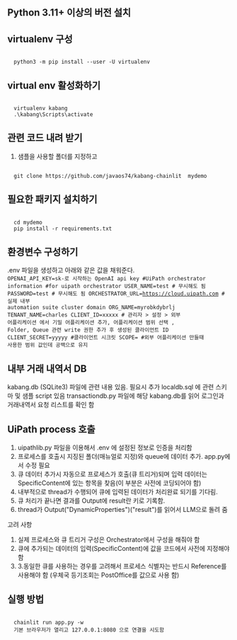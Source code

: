 ## Python 3.11+ 이상의 버전 설치 

## virtualenv 구성 
<code>
  python3 -m pip install --user -U virtualenv 
</code>

## virtual env 활성화하기 
<code>
  virtualenv kabang  
  .\kabang\Scripts\activate 
</code>

## 관련 코드 내려 받기 
1. 샘플을 사용할 폴더를 지정하고
<code>
  git clone https://github.com/javaos74/kabang-chainlit  mydemo 
</code>

## 필요한 패키지 설치하기 
<code>
  cd mydemo 
  pip install -r requirements.txt 
</code>

## 환경변수 구성하기 
.env 파일을 생성하고 아래와 같은 값을 채워준다. 
<code>
OPENAI_API_KEY=sk-로 시작하는 OpenAI api key 
#UiPath orchestrator information 
#for uipath orchestrator 
USER_NAME=test # 무시해도 됨
PASSWORD=test # 무시해도 됨 
ORCHESTRATOR_URL=https://cloud.uipath.com   # 실제 내부 automation suite cluster domain 
ORG_NAME=myrobkdybrlj
TENANT_NAME=charles
CLIENT_ID=xxxxx # 관리자 > 설정 > 외부 어플리케이션 에서 기밀 어플리케이션 추가, 어플리케이션 범위 선택 , Folder, Queue 관련 write 권한 추가 후 생성된 클라이언트 ID
CLIENT_SECRET=yyyyy #클라이언트 시크릿
SCOPE=  #외부 어플리케이션 만들때 사용한 범위 값인데 공백으로 유지 
</code>

## 내부 거래 내역서 DB 
kabang.db (SQLite3) 파일에 관련 내용 있음. 필요시 추가 
localdb.sql 에 관련 스키마 및 샘플 script 있음 
transactiondb.py 파일에 해당 kabang.db를 읽어 로그인과 거래내역서 요청 리스트를 확인 함 

## UiPath process 호출 
1. uipathlib.py 파일을 이용해서 .env 에 설정된 정보로 인증을 처리함
2. 프로세스를 호출시 지징된 폴더(매뉴얼로 지정)와 queue에 데이터 추가. app.py에서 수정 필요
3. 큐 데이터 추가시 자동으로 프로세스가 호출(큐 트리거)되며 입력 데이터는 SpecificContent에 있는 항목을 찾음(이 부분은 사전에 코딩되어야 함)
4. 내부적으로 thread가 수행되어 큐에 입력된 데이터가 처리완료 되기를 기다림.
5. 큐 처리가 끝나면 결과를 Output에 result란 키로 기록함.
6. thread가 Output("DynamicProperties")("result")를 읽어서 LLM으로 돌려 줌  

고려 사항 
1. 실제 프로세스와 큐 트리거 구성은 Orchestrator에서 구성을 해줘야 함 
2. 큐에 추가되는 데이터의 입력(SpecificContent)에 값을 코드에서 사전에 지정해야 함
3. 3.동일한 큐를 사용하는 경우를 고려해서 프로세스 식별자는 반드시 Reference를 사용해야 함 (우체국 등기조회는 PostOffice를 값으로 사용 함)

## 실행 방법 
<code>
  chainlit run app.py -w 
  기본 브라우저가 열리고 127.0.0.1:8080 으로 연결을 시도함 
</code>

